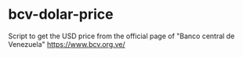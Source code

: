 # bcv-dolar-price
Script to get the USD price from the official page of "Banco central de Venezuela" https://www.bcv.org.ve/

